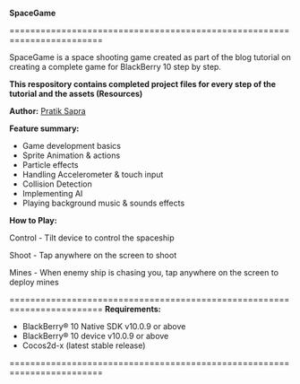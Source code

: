 **SpaceGame**

========================================================================

SpaceGame is a space shooting game created as part of the blog tutorial on creating a complete game for BlackBerry 10 step by step.

**This respository contains completed project files for every step of the tutorial and the assets (Resources)** 


**Author:**
[Pratik Sapra](https://github.com/pratiksapra)

**Feature summary:**
 - Game development basics 
 - Sprite Animation & actions
 - Particle effects
 - Handling Accelerometer & touch input
 - Collision Detection
 - Implementing AI 
 - Playing background music & sounds effects

**How to Play:**

Control - Tilt device to control the spaceship

Shoot - Tap anywhere on the screen to shoot

Mines - When enemy ship is chasing you, tap anywhere on the screen to deploy mines


========================================================================
**Requirements:**

 - BlackBerry® 10 Native SDK v10.0.9 or above
 - BlackBerry® 10 device v10.0.9 or above
 - Cocos2d-x (latest stable release)

========================================================================


